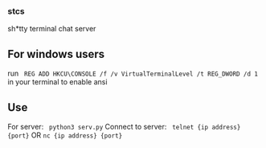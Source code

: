 ### stcs
sh*tty terminal chat server

## For windows users
run ``` REG ADD HKCU\CONSOLE /f /v VirtualTerminalLevel /t REG_DWORD /d 1``` in your terminal to enable ansi 


## Use
For server:
``` python3 serv.py```
Connect to server:
``` telnet {ip address} {port}``` OR ```nc {ip address} {port}``` 
